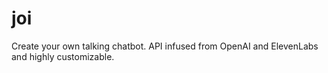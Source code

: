 # joi
Create your own talking chatbot. API infused from OpenAI and ElevenLabs and highly customizable.
